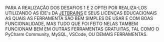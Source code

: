 PARA A REALIZAÇÃO DOS DESAFIOS 1 E 2 OPTEI POR REALIZA-LOS UTILIZANDO AS IDE's DA [JETBRAINS](https://www.jetbrains.com/pt-br/community/education/#students) E SEUS LICENÇAS EDUCACIONAIS
AS QUAIS AS FERRAMENTA SÃO BEM SIMPLES DE USAR E COM BOAS FUNCIONALIDADE, MAS TUDO QUE FOI FEITO NELAS TAMBEM FUNCIONAM BEM EM 
OUTRAS FERRAMENTAS GRATUITAS, TAL COMO O PyCharm Community, MySQL, VSCode, OU DEMAIS FERRAMENTAS.